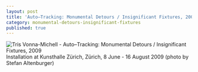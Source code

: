 ```yaml
---
layout: post
title: 'Auto–Tracking: Monumental Detours / Insignificant Fixtures, 2009'
category: monumental-detours-insignificant-fixtures
published: true
---
```


![Tris Vonna-Michell - Auto–Tracking: Monumental Detours / Insignificant Fixtures, 2009]({{site.baseurl}}/assets/img/0702-auto-tracking-monumental-detours-insignificant-fixtures-2009.jpg)
Installation at Kunsthalle Zürich, Zürich, 8 June - 16 August 2009 (photo by Stefan Altenburger)
